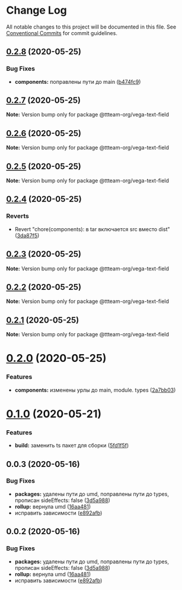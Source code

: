 # Change Log

All notable changes to this project will be documented in this file.
See [Conventional Commits](https://conventionalcommits.org) for commit guidelines.

## [0.2.8](https://github.com/ttteam-org/ttteam-vega-ui/compare/@ttteam-org/vega-text-field@0.2.7...@ttteam-org/vega-text-field@0.2.8) (2020-05-25)


### Bug Fixes

* **components:** поправлены пути до main ([b474fc9](https://github.com/ttteam-org/ttteam-vega-ui/commit/b474fc94fd90b0d4dd791935251d21d8541b77f9))





## [0.2.7](https://github.com/ttteam-org/ttteam-vega-ui/compare/@ttteam-org/vega-text-field@0.2.6...@ttteam-org/vega-text-field@0.2.7) (2020-05-25)

**Note:** Version bump only for package @ttteam-org/vega-text-field





## [0.2.6](https://github.com/ttteam-org/ttteam-vega-ui/compare/@ttteam-org/vega-text-field@0.2.5...@ttteam-org/vega-text-field@0.2.6) (2020-05-25)

**Note:** Version bump only for package @ttteam-org/vega-text-field





## [0.2.5](https://github.com/ttteam-org/ttteam-vega-ui/compare/@ttteam-org/vega-text-field@0.2.4...@ttteam-org/vega-text-field@0.2.5) (2020-05-25)

**Note:** Version bump only for package @ttteam-org/vega-text-field





## [0.2.4](https://github.com/ttteam-org/ttteam-vega-ui/compare/@ttteam-org/vega-text-field@0.2.3...@ttteam-org/vega-text-field@0.2.4) (2020-05-25)


### Reverts

* Revert "chore(components): в tar включается src вместо dist" ([3da87f5](https://github.com/ttteam-org/ttteam-vega-ui/commit/3da87f523e514c40c18815a6f2e44a6dbdd502b7))





## [0.2.3](https://github.com/ttteam-org/ttteam-vega-ui/compare/@ttteam-org/vega-text-field@0.2.1...@ttteam-org/vega-text-field@0.2.3) (2020-05-25)

**Note:** Version bump only for package @ttteam-org/vega-text-field





## [0.2.2](https://github.com/ttteam-org/ttteam-vega-ui/compare/@ttteam-org/vega-text-field@0.2.1...@ttteam-org/vega-text-field@0.2.2) (2020-05-25)

**Note:** Version bump only for package @ttteam-org/vega-text-field





## [0.2.1](https://github.com/ttteam-org/ttteam-vega-ui/compare/@ttteam-org/vega-text-field@0.2.0...@ttteam-org/vega-text-field@0.2.1) (2020-05-25)

**Note:** Version bump only for package @ttteam-org/vega-text-field





# [0.2.0](https://github.com/ttteam-org/ttteam-vega-ui/compare/@ttteam-org/vega-text-field@0.1.0...@ttteam-org/vega-text-field@0.2.0) (2020-05-25)


### Features

* **components:** изменены урлы до main, module. types ([2a7bb03](https://github.com/ttteam-org/ttteam-vega-ui/commit/2a7bb0354a083e034a49ed7e3709283dec0b7381))





# [0.1.0](https://github.com/ttteam-org/ttteam-vega-ui/compare/@ttteam-org/vega-text-field@0.0.2...@ttteam-org/vega-text-field@0.1.0) (2020-05-21)


### Features

* **build:** заменить ts пакет для сборки ([5fd1f5f](https://github.com/ttteam-org/ttteam-vega-ui/commit/5fd1f5fcd66e4c7cd83b623b63c3fe49f1001d88))





## 0.0.3 (2020-05-16)

### Bug Fixes

- **packages:** удалены пути до umd, поправлены пути до types, прописан sideEffects: false ([3d5a988](https://github.com/gpn-prototypes/vega-ui/commit/3d5a98871aece5d6c79be112e2e60ecd0529694e))
- **rollup:** вернула umd ([16aa481](https://github.com/gpn-prototypes/vega-ui/commit/16aa48132ca6c3934b3b12aa079f8645a0efc89b))
- исправить зависимости ([e892afb](https://github.com/gpn-prototypes/vega-ui/commit/e892afb5368b7ed2c6bdd4c77e08917e033f75ed))

## 0.0.2 (2020-05-16)

### Bug Fixes

- **packages:** удалены пути до umd, поправлены пути до types, прописан sideEffects: false ([3d5a988](https://github.com/gpn-prototypes/vega-ui/commit/3d5a98871aece5d6c79be112e2e60ecd0529694e))
- **rollup:** вернула umd ([16aa481](https://github.com/gpn-prototypes/vega-ui/commit/16aa48132ca6c3934b3b12aa079f8645a0efc89b))
- исправить зависимости ([e892afb](https://github.com/gpn-prototypes/vega-ui/commit/e892afb5368b7ed2c6bdd4c77e08917e033f75ed))
